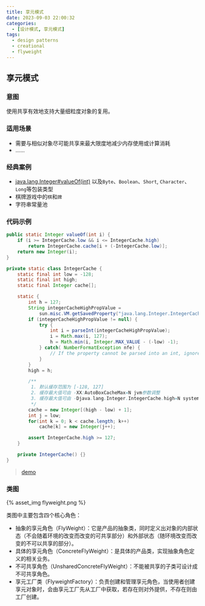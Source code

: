 ```yaml
---
title: 享元模式
date: 2023-09-03 22:00:32
categories:
  - [设计模式, 享元模式]
tags:
  - design patterns
  - creational
  - flyweight
---
```


## 享元模式

### 意图

使用共享有效地支持大量细粒度对象的复用。

### 适用场景

- 需要与相似对象尽可能共享来最大限度地减少内存使用或计算消耗
- ......

<!-- more -->

### 经典案例

- [java.lang.Integer#valueOf(int)](https://docs.oracle.com/javase/8/docs/api/java/lang/Integer.html#valueOf-int-) 以及`Byte`、`Boolean`、`Short`, `Character`、`Long`等包装类型
- 棋牌游戏中的`棋`和`牌`
- 字符串常量池

### 代码示例

```java
public static Integer valueOf(int i) {
    if (i >= IntegerCache.low && i <= IntegerCache.high)
        return IntegerCache.cache[i + (-IntegerCache.low)];
    return new Integer(i);
}

private static class IntegerCache {
    static final int low = -128;
    static final int high;
    static final Integer cache[];

    static {
        int h = 127;
        String integerCacheHighPropValue =
            sun.misc.VM.getSavedProperty("java.lang.Integer.IntegerCache.high");
        if (integerCacheHighPropValue != null) {
            try {
                int i = parseInt(integerCacheHighPropValue);
                i = Math.max(i, 127);
                h = Math.min(i, Integer.MAX_VALUE - (-low) -1);
            } catch( NumberFormatException nfe) {
                // If the property cannot be parsed into an int, ignore it.
            }
        }
        high = h;

        /**
         1. 默认缓存范围为 [-128, 127]
         2. 缓存最大值可由 -XX:AutoBoxCacheMax=N jvm参数调整
         3. 缓存最大值可由 -Djava.lang.Integer.IntegerCache.high=N system属性调整
         */
        cache = new Integer[(high - low) + 1];
        int j = low;
        for(int k = 0; k < cache.length; k++)
            cache[k] = new Integer(j++);

        assert IntegerCache.high >= 127;
    }

    private IntegerCache() {}
}
```

> [demo](https://github.com/openjdk/jdk/blob/9a9add8825a040565051a09010b29b099c2e7d49/jdk/src/share/classes/java/lang/Integer.java#L780)

### 类图

{% asset_img flyweight.png %}

类图中主要包含四个核心角色：

- 抽象的享元角色（FlyWeight）：它是产品的抽象类，同时定义出对象的内部状态（不会随着环境的改变而改变的可共享部分）和外部状态（随环境改变而改变的不可以共享的部分）。
- 具体的享元角色（ConcreteFlyWeight）：是具体的产品类，实现抽象角色定义的相关业务。
- 不可共享角色（UnsharedConcreteFlyWeight）：不能被共享的子类可设计成不可共享角色。
- 享元工厂类（FlyweightFactory）：负责创建和管理享元角色，当使用者创建享元对象时，会由享元工厂先从工厂中获取，若存在则对外提供，不存在则由工厂创建。
